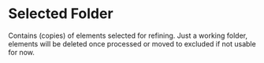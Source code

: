 # Selected Folder #

Contains (copies) of elements selected for refining.
Just a working folder, elements will be deleted once processed or moved to excluded if not usable for now.
